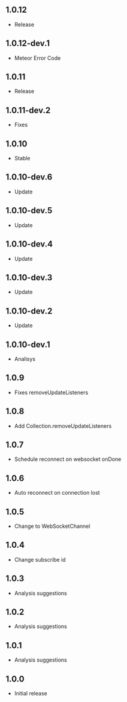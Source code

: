 ## 1.0.12
 - Release

## 1.0.12-dev.1
 - Meteor Error Code

## 1.0.11
 - Release

## 1.0.11-dev.2
 - Fixes

## 1.0.10
 - Stable

## 1.0.10-dev.6
 - Update

## 1.0.10-dev.5
 - Update

## 1.0.10-dev.4
 - Update

## 1.0.10-dev.3
 - Update
  
## 1.0.10-dev.2
 - Update
  
## 1.0.10-dev.1
 - Analisys

## 1.0.9
- Fixes removeUpdateListeners

## 1.0.8
- Add Collection.removeUpdateListeners

## 1.0.7
- Schedule reconnect on websocket onDone
  
## 1.0.6
- Auto reconnect on connection lost

## 1.0.5
- Change to WebSocketChannel

## 1.0.4
- Change subscribe id

## 1.0.3
- Analysis suggestions
  
## 1.0.2
- Analysis suggestions

## 1.0.1
- Analysis suggestions

## 1.0.0
- Initial release
